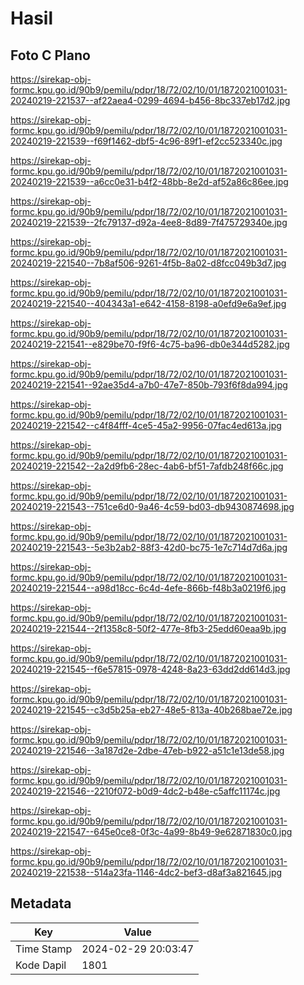 # Hasil

## Foto C Plano

https://sirekap-obj-formc.kpu.go.id/90b9/pemilu/pdpr/18/72/02/10/01/1872021001031-20240219-221537--af22aea4-0299-4694-b456-8bc337eb17d2.jpg

https://sirekap-obj-formc.kpu.go.id/90b9/pemilu/pdpr/18/72/02/10/01/1872021001031-20240219-221539--f69f1462-dbf5-4c96-89f1-ef2cc523340c.jpg

https://sirekap-obj-formc.kpu.go.id/90b9/pemilu/pdpr/18/72/02/10/01/1872021001031-20240219-221539--a6cc0e31-b4f2-48bb-8e2d-af52a86c86ee.jpg

https://sirekap-obj-formc.kpu.go.id/90b9/pemilu/pdpr/18/72/02/10/01/1872021001031-20240219-221539--2fc79137-d92a-4ee8-8d89-7f475729340e.jpg

https://sirekap-obj-formc.kpu.go.id/90b9/pemilu/pdpr/18/72/02/10/01/1872021001031-20240219-221540--7b8af506-9261-4f5b-8a02-d8fcc049b3d7.jpg

https://sirekap-obj-formc.kpu.go.id/90b9/pemilu/pdpr/18/72/02/10/01/1872021001031-20240219-221540--404343a1-e642-4158-8198-a0efd9e6a9ef.jpg

https://sirekap-obj-formc.kpu.go.id/90b9/pemilu/pdpr/18/72/02/10/01/1872021001031-20240219-221541--e829be70-f9f6-4c75-ba96-db0e344d5282.jpg

https://sirekap-obj-formc.kpu.go.id/90b9/pemilu/pdpr/18/72/02/10/01/1872021001031-20240219-221541--92ae35d4-a7b0-47e7-850b-793f6f8da994.jpg

https://sirekap-obj-formc.kpu.go.id/90b9/pemilu/pdpr/18/72/02/10/01/1872021001031-20240219-221542--c4f84fff-4ce5-45a2-9956-07fac4ed613a.jpg

https://sirekap-obj-formc.kpu.go.id/90b9/pemilu/pdpr/18/72/02/10/01/1872021001031-20240219-221542--2a2d9fb6-28ec-4ab6-bf51-7afdb248f66c.jpg

https://sirekap-obj-formc.kpu.go.id/90b9/pemilu/pdpr/18/72/02/10/01/1872021001031-20240219-221543--751ce6d0-9a46-4c59-bd03-db9430874698.jpg

https://sirekap-obj-formc.kpu.go.id/90b9/pemilu/pdpr/18/72/02/10/01/1872021001031-20240219-221543--5e3b2ab2-88f3-42d0-bc75-1e7c714d7d6a.jpg

https://sirekap-obj-formc.kpu.go.id/90b9/pemilu/pdpr/18/72/02/10/01/1872021001031-20240219-221544--a98d18cc-6c4d-4efe-866b-f48b3a0219f6.jpg

https://sirekap-obj-formc.kpu.go.id/90b9/pemilu/pdpr/18/72/02/10/01/1872021001031-20240219-221544--2f1358c8-50f2-477e-8fb3-25edd60eaa9b.jpg

https://sirekap-obj-formc.kpu.go.id/90b9/pemilu/pdpr/18/72/02/10/01/1872021001031-20240219-221545--f6e57815-0978-4248-8a23-63dd2dd614d3.jpg

https://sirekap-obj-formc.kpu.go.id/90b9/pemilu/pdpr/18/72/02/10/01/1872021001031-20240219-221545--c3d5b25a-eb27-48e5-813a-40b268bae72e.jpg

https://sirekap-obj-formc.kpu.go.id/90b9/pemilu/pdpr/18/72/02/10/01/1872021001031-20240219-221546--3a187d2e-2dbe-47eb-b922-a51c1e13de58.jpg

https://sirekap-obj-formc.kpu.go.id/90b9/pemilu/pdpr/18/72/02/10/01/1872021001031-20240219-221546--2210f072-b0d9-4dc2-b48e-c5affc11174c.jpg

https://sirekap-obj-formc.kpu.go.id/90b9/pemilu/pdpr/18/72/02/10/01/1872021001031-20240219-221547--645e0ce8-0f3c-4a99-8b49-9e62871830c0.jpg

https://sirekap-obj-formc.kpu.go.id/90b9/pemilu/pdpr/18/72/02/10/01/1872021001031-20240219-221538--514a23fa-1146-4dc2-bef3-d8af3a821645.jpg


## Metadata

| Key        | Value               |
| ---------- | ------------------- |
| Time Stamp | 2024-02-29 20:03:47 |
| Kode Dapil | 1801                |



